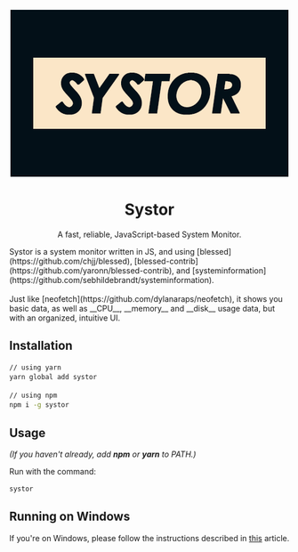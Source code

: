 <p align="center">
	<img alt="Logo" src="./.github/systor.png">
</p>

<h1 align="center">Systor</h1>
<p align="center">A fast, reliable, JavaScript-based System Monitor.<p>
Systor is a system monitor written in JS, and using [blessed](https://github.com/chjj/blessed), [blessed-contrib](https://github.com/yaronn/blessed-contrib), and [systeminformation](https://github.com/sebhildebrandt/systeminformation).
<br />
<br />
Just like [neofetch](https://github.com/dylanaraps/neofetch), it shows you basic data, as well as __CPU__, __memory__ and __disk__ usage data, but with an organized, intuitive UI.

## Installation

```bash
// using yarn
yarn global add systor

// using npm
npm i -g systor
```

## Usage
*(If you haven't already, add __npm__ or __yarn__ to PATH.)*



Run with the command:

```bash
systor
```



## Running on Windows

If you're on Windows, please follow the instructions described in [this](http://webservices20.blogspot.com/2015/04/running-terminal-dashboards-on-windows.html) article.

